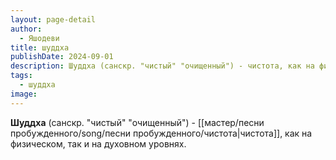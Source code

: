 ```yaml
---
layout: page-detail
author:
  - Яшодеви
title: шуддха
publishDate: 2024-09-01
description: Шуддха (санскр. "чистый" "очищенный") - чистота, как на физическом, так и на духовном уровнях.
tags:
  - шуддха
image:
---
```

**Шуддха** (санскр. "чистый" "очищенный") - [[мастер/песни пробужденного/song/песни пробужденного/чистота|чистота]], как на физическом, так и на духовном уровнях.